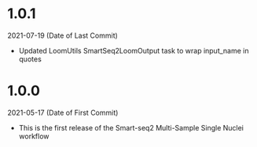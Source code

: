 # 1.0.1
2021-07-19 (Date of Last Commit)

* Updated LoomUtils SmartSeq2LoomOutput task to wrap input_name in quotes

# 1.0.0

2021-05-17 (Date of First Commit)

* This is the first release of the Smart-seq2 Multi-Sample Single Nuclei workflow
